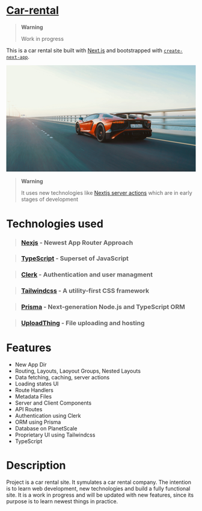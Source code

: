 # [Car-rental](car-rental-dominiksieron.vercel.app/)

> **Warning**
>
> Work in progress

This is a car rental site built with [Next.js](https://nextjs.org/) and bootstrapped with [`create-next-app`](https://github.com/vercel/next.js/tree/canary/packages/create-next-app).

[![Skateshop13](./public/hero.jpg)](https://skateshop13.vercel.app/)

> **Warning**
>
> It uses new technologies like [Nextjs server actions](https://nextjs.org/docs/app/building-your-application/data-fetching/server-actions) which are in early stages of development

# Technologies used

> ### [Nexjs](https://nextjs.org/) - Newest App Router Approach

> ### [TypeScript](https://www.typescriptlang.org/) - Superset of JavaScript

> ### [Clerk](https://clerk.com/) - Authentication and user managment

> ### [Tailwindcss](https://tailwindcss.com/) - A utility-first CSS framework

> ### [Prisma](https://www.prisma.io/) - Next-generation Node.js and TypeScript ORM

> ### [UploadThing](https://uploadthing.com/) - File uploading and hosting

# Features

-   New App Dir
-   Routing, Layouts, Laoyout Groups, Nested Layouts
-   Data fetching, caching, server actions
-   Loading states UI
-   Route Handlers
-   Metadata Files
-   Server and Client Components
-   API Routes
-   Authentication using Clerk
-   ORM using Prisma
-   Database on PlanetScale
-   Proprietary UI using Tailwindcss
-   TypeScript

# Description

Project is a car rental site. It symulates a car rental company. The intention is to learn web development, new technologies and build a fully functional site. It is a work in progress and will be updated with new features, since its purpose is to learn newest things in practice.
